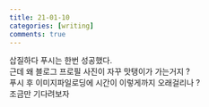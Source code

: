 ```yaml
---
title: 21-01-10
categories: [writing]
comments: true
---
```

삽질하다 푸시는 한번 성공했다.<br>
근데 왜 블로그 프로필 사진이 자꾸 맛탱이가 가는거지 ?<br>
푸시 후 이미지파일로딩에 시간이 이렇게까지 오래걸리나 ?<br>
조금만 기다려보자